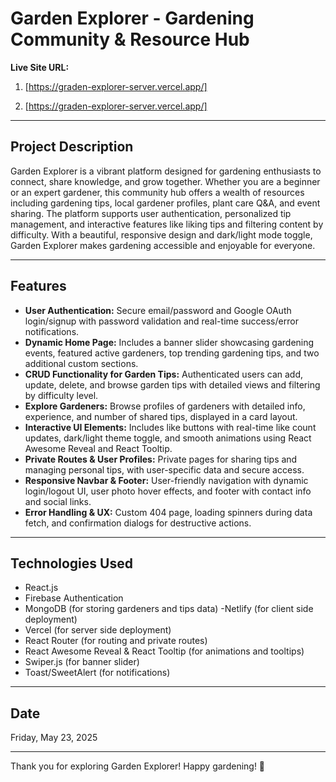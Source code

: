 # Garden Explorer - Gardening Community & Resource Hub

**Live Site URL:**
 1) [https://graden-explorer-server.vercel.app/]

2) [https://graden-explorer-server.vercel.app/]
---

## Project Description

Garden Explorer is a vibrant platform designed for gardening enthusiasts to connect, share knowledge, and grow together. Whether you are a beginner or an expert gardener, this community hub offers a wealth of resources including gardening tips, local gardener profiles, plant care Q&A, and event sharing. The platform supports user authentication, personalized tip management, and interactive features like liking tips and filtering content by difficulty. With a beautiful, responsive design and dark/light mode toggle, Garden Explorer makes gardening accessible and enjoyable for everyone.

---

## Features

- **User Authentication:** Secure email/password and Google OAuth login/signup with password validation and real-time success/error notifications.
- **Dynamic Home Page:** Includes a banner slider showcasing gardening events, featured active gardeners, top trending gardening tips, and two additional custom sections.
- **CRUD Functionality for Garden Tips:** Authenticated users can add, update, delete, and browse garden tips with detailed views and filtering by difficulty level.
- **Explore Gardeners:** Browse profiles of gardeners with detailed info, experience, and number of shared tips, displayed in a card layout.
- **Interactive UI Elements:** Includes like buttons with real-time like count updates, dark/light theme toggle, and smooth animations using React Awesome Reveal and React Tooltip.
- **Private Routes & User Profiles:** Private pages for sharing tips and managing personal tips, with user-specific data and secure access.
- **Responsive Navbar & Footer:** User-friendly navigation with dynamic login/logout UI, user photo hover effects, and footer with contact info and social links.
- **Error Handling & UX:** Custom 404 page, loading spinners during data fetch, and confirmation dialogs for destructive actions.

---

## Technologies Used

- React.js 
- Firebase Authentication 
- MongoDB (for storing gardeners and tips data)
-Netlify (for client side deployment)
- Vercel (for server side deployment)
- React Router (for routing and private routes)
- React Awesome Reveal & React Tooltip (for animations and tooltips)
- Swiper.js (for banner slider)
- Toast/SweetAlert (for notifications)

---

## Date

Friday, May 23, 2025

---


Thank you for exploring Garden Explorer! Happy gardening! 🌿
